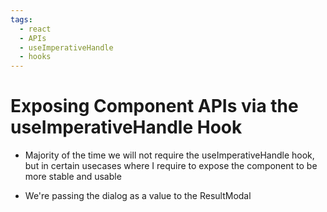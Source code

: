 ```yaml
---
tags:
  - react
  - APIs
  - useImperativeHandle
  - hooks
---
```

# Exposing  Component APIs via the useImperativeHandle Hook

* Majority of the time we will not require the useImperativeHandle hook, but in certain usecases where I require to expose the component to be more stable and usable

* We're passing the dialog as a value to the ResultModal
```jsx

```

